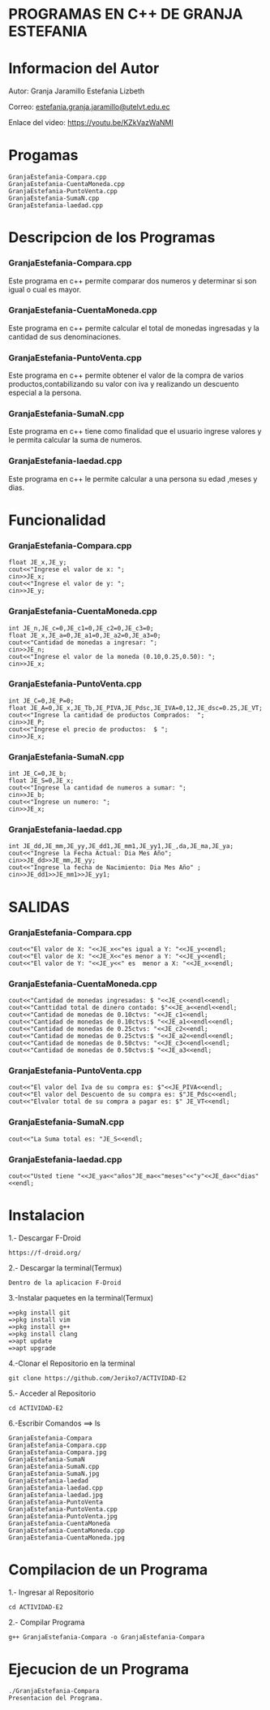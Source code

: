 # PROGRAMAS EN C++ DE GRANJA ESTEFANIA
# Informacion del Autor
Autor: Granja Jaramillo Estefania Lizbeth

Correo: estefania.granja.jaramillo@utelvt.edu.ec

Enlace del video: https://youtu.be/KZkVazWaNMI

# Progamas
```
GranjaEstefania-Compara.cpp 
GranjaEstefania-CuentaMoneda.cpp
GranjaEstefania-PuntoVenta.cpp
GranjaEstefania-SumaN.cpp
GranjaEstefania-laedad.cpp
```
# Descripcion de los Programas
### GranjaEstefania-Compara.cpp
Este programa en c++ permite comparar dos numeros y determinar si son igual o cual es mayor.

### GranjaEstefania-CuentaMoneda.cpp
Este programa en c++ permite calcular el total de monedas ingresadas y la cantidad de sus denominaciones.

### GranjaEstefania-PuntoVenta.cpp
Este programa en c++ permite obtener el valor de la compra de varios productos,contabilizando su valor con iva y realizando un descuento especial a la persona.

### GranjaEstefania-SumaN.cpp
Este programa en c++ tiene como finalidad que el usuario ingrese valores y le permita calcular la suma de numeros.

### GranjaEstefania-laedad.cpp
Este programa en c++ le permite calcular a una persona su edad ,meses y dias.

# Funcionalidad 

### GranjaEstefania-Compara.cpp
```
float JE_x,JE_y;
cout<<"Ingrese el valor de x: ";
cin>>JE_x;
cout<<"Ingrese el valor de y: ";
cin>>JE_y;
```
### GranjaEstefania-CuentaMoneda.cpp
```
int JE_n,JE_c=0,JE_c1=0,JE_c2=0,JE_c3=0;
float JE_x,JE_a=0,JE_a1=0,JE_a2=0,JE_a3=0;
cout<<"Cantidad de monedas a ingresar: ";
cin>>JE_n;
cout<<"Ingrese el valor de la moneda (0.10,0.25,0.50): ";
cin>>JE_x;
```
### GranjaEstefania-PuntoVenta.cpp
```
int JE_C=0,JE_P=0;
float JE_A=0,JE_x,JE_Tb,JE_PIVA,JE_Pdsc,JE_IVA=0,12,JE_dsc=0.25,JE_VT;
cout<<"Ingrese la cantidad de productos Comprados:  ";
cin>>JE_P;
cout<<"Ingrese el precio de productos:  $ ";
cin>>JE_x;
```
### GranjaEstefania-SumaN.cpp
```
int JE_C=0,JE_b;
float JE_S=0,JE_x;
cout<<"Ingrese la cantidad de numeros a sumar: ";
cin>>JE_b;
cout<<"Ingrese un numero: ";
cin>>JE_x;
```
### GranjaEstefania-laedad.cpp
```
int JE_dd,JE_mm,JE_yy,JE_dd1,JE_mm1,JE_yy1,JE_,da,JE_ma,JE_ya;
cout<<"Ingrese la Fecha Actual: Dia Mes Año";
cin>>JE_dd>>JE_mm,JE_yy;
cout<<"Ingrese la fecha de Nacimiento: Dia Mes Año" ;
cin>>JE_dd1>>JE_mm1>>JE_yy1;
```

# SALIDAS
### GranjaEstefania-Compara.cpp
```
cout<<"El valor de X: "<<JE_x<<"es igual a Y: "<<JE_y<<endl;
cout<<"El valor de X: "<<JE_X<<"es menor a Y: "<<JE_y<<endl;
cout<<"El valor de Y: "<<JE_y<<" es  menor a X: "<<JE_x<<endl;
```
### GranjaEstefania-CuentaMoneda.cpp
```
cout<<"Cantidad de monedas ingresadas: $ "<<JE_c<<endl<<endl;
cout<<"Canttidad total de dinero contado: $"<<JE_a<<endl<<endl;
cout<<"Cantidad de monedas de 0.10ctvs: "<<JE_c1<<endl;
cout<<"Cantidad de monedas de 0.10ctvs:$ "<<JE_a1<<endl<<endl;
cout<<"Cantidad de monedas de 0.25ctvs: "<<JE_c2<<endl;
cout<<"Cantidad de monedas de 0.25ctvs:$ "<<JE_a2<<endl<<endl;
cout<<"Cantidad de monedas de 0.50ctvs: "<<JE_c3<<endl<<endl;
cout<<"Cantidad de monedas de 0.50ctvs:$ "<<JE_a3<<endl;
```
### GranjaEstefania-PuntoVenta.cpp
```
cout<<"El valor del Iva de su compra es: $"<<JE_PIVA<<endl;
cout<<"El valor del Descuento de su compra es: $"JE_Pdsc<<endl;
cout<<"Elvalor total de su compra a pagar es: $" JE_VT<<endl;
```
### GranjaEstefania-SumaN.cpp
```
cout<<"La Suma total es: "JE_S<<endl;
```
### GranjaEstefania-laedad.cpp
```
cout<<"Usted tiene "<<JE_ya<<"años"JE_ma<<"meses"<<"y"<<JE_da<<"dias"<<endl;
```
# Instalacion

1.- Descargar F-Droid
```
https://f-droid.org/
```

2.- Descargar la terminal(Termux)
```
Dentro de la aplicacion F-Droid
```

3.-Instalar paquetes en la terminal(Termux)
```
=>pkg install git
=>pkg install vim
=>pkg install g++
=>pkg install clang
=>apt update
=>apt upgrade
```

4.-Clonar el Repositorio en la terminal
```
git clone https://github.com/Jeriko7/ACTIVIDAD-E2
```

5.- Acceder al Repositorio
```
cd ACTIVIDAD-E2
```
6.-Escribir Comandos ==> ls
```
GranjaEstefania-Compara
GranjaEstefania-Compara.cpp
GranjaEstefania-Compara.jpg
GranjaEstefania-SumaN
GranjaEstefania-SumaN.cpp
GranjaEstefania-SumaN.jpg
GranjaEstefania-laedad
GranjaEstefania-laedad.cpp
GranjaEstefania-laedad.jpg
GranjaEstefania-PuntoVenta
GranjaEstefania-PuntoVenta.cpp
GranjaEstefania-PuntoVenta.jpg
GranjaEstefania-CuentaMoneda
GranjaEstefania-CuentaMoneda.cpp
GranjaEstefania-CuentaMoneda.jpg
```
# Compilacion de un Programa

1.- Ingresar al Repositorio
```
cd ACTIVIDAD-E2
```
2.- Compilar Programa
```
g++ GranjaEstefania-Compara -o GranjaEstefania-Compara
```

# Ejecucion de un Programa
```
./GranjaEstefania-Compara
Presentacion del Programa.
```
